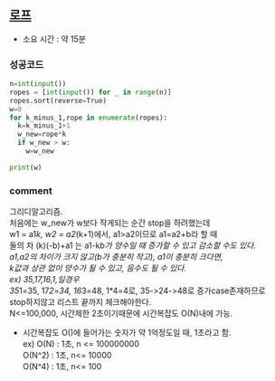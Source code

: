 ## [로프](https://www.acmicpc.net/problem/2217)
* 소요 시간 : 약 15분

### 성공코드
```python
n=int(input())
ropes = [int(input()) for _ in range(n)]
ropes.sort(reverse=True)
w=0
for k_minus_1,rope in enumerate(ropes):
  k=k_minus_1+1
  w_new=rope*k
  if w_new > w:
    w=w_new

print(w)
```

### comment 

그리디알고리즘.  
처음에는 w_new가 w보다 작게되는 순간 stop을 하려했는데     
w1 = a1*k, w2 = a2*(k+1)에서, a1>a2이므로 a1=a2+b라 할 때     
둘의 차 (k)(-b)+a1 는 a1-k*b가 양수일 때 증가할 수 있고 감소할 수도 있다.    
a1,a2의 차이가 크지 않고(b가 충분히 작고), a1이 충분히 크다면,   
k값과 상관 없이 양수가 될 수 있고, 음수도 될 수 있다.    
ex) 35,17,16,1,일경우    
35*1=35, 17*2=34, 16*3=48, 1*4=4로, 35->24->48로 증가case존재하므로     
stop하지않고 리스트 끝까지 체크해야한다.    
N<=100,000, 시간제한 2초이기때문에 시간복잡도 O(N)내에 가능.  
* 시간복잡도
O()에 들어가는 숫자가 약 1억정도일 때, 1초라고 함.  
ex) O(N) : 1초, n <= 100000000  
    O(N^2) : 1초, n<= 10000  
    O(N^4) : 1초, n<= 100  
    





###
